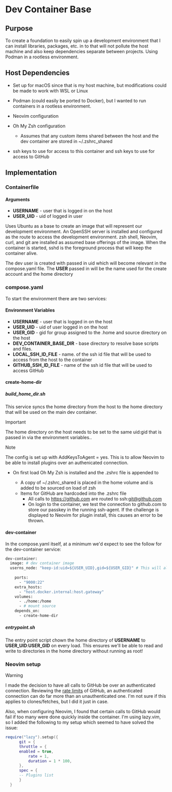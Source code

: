 # Dev Container Base

## Purpose

To create a foundation to easily spin up a development environment that I can install libraries, packages, etc. in to that will not pollute the host machine and also keep dependencies separate between projects. Using Podman in a rootless environment.

## Host Dependencies

* Set up for macOS since that is my host machine, but modifications could be made to work with WSL or Linux
* Podman (could easily be ported to Docker), but I wanted to run containers in a rootless environment.
* Neovim configuration
* Oh My Zsh configuration
  * Assumes that any custom items shared between the host and the dev container are stored in ~/.zshrc_shared

* ssh keys to use for access to this container and ssh keys to use for access to GitHub

## Implementation

### Containerfile

#### Arguments

- **USERNAME** - user that is logged in on the host
- **USER_UID** - uid of logged in user

Uses Ubuntu as a base to create an image that will represent our development environment. An OpenSSH server is installed and configured as the route to access the development environment. zsh shell, Neovim, curl, and git are installed as assumed base offerings of the image. When the container is started, sshd is the foreground process that will keep the container alive.

The dev user is created with passed in uid which will become relevant in the compose.yaml file. The **USER** passed in will be the name used for the create account and the home directory

### compose.yaml

To start the environment there are two services:

#### Environment Variables

- **USERNAME** - user that is logged in on the host
- **USER_UID** - uid of user logged in on the host
- **USER_GID** - gid for group assigned to the .home and source directory on the host
- **DEV_CONTAINER_BASE_DIR** - base directory to resolve base scripts and files.
- **LOCAL_SSH_ID_FILE** - name. of the ssh id file that will be used to access from the host to the container
- **GITHUB_SSH_ID_FILE** - name of the ssh id file that will be used to access GitHub

#### create-home-dir

##### build_home_dir.sh
This service syncs the home directory from the host to the home directory that will be used on the main dev container. 

> [!IMPORTANT]
>
> The home directory on the host needs to be set to the same uid:gid that is passed in via the environment variables..

> [!NOTE]
>
> The config is set up with AddKeysToAgent = yes. This is to allow Neovim to be able to install plugins over an authenicated connection.

* On first load Oh My Zsh is installed and the .zshrc file is appended to

  * A copy of ~/.zshrc_shared is placed in the home volume and is added to be sourced on load of zsh
  * Items for GitHub are hardcoded into the .zshrc file
    * All calls to https://github.com are routed to ssh:git@github.com
    * On login to the container, we test the connection to github.com to store our passkey in the running ssh-agent. If the challenge is displayed to Neovim for plugin install, this causes an error to be thrown.

#### dev-container

In the compose.yaml itself, at a minimum we'd expect to see the follow for the dev-container service:

```dockerfile
dev-container:
  image: # dev container image
  userns_node: "keep-id:uid=${USER_UID},gid=${USER_GID}" # This will allow us to log in as a user, but still be able to 
  																											# read/write to .home and the source directory
    ports:    
      - "9000:22"
    extra_hosts:
      - "host.docker.internal:host.gateway"
    volumes:
      - ./home:/home
      - # mount source
    depends_on:
      - create-home-dir
```

##### entrypoint.sh

The entry point script chown the home directory of **USERNAME** to **USER_UID**:**USER_GID** on every load. This ensures we'll be able to read and write to directories in the home directory without running as root!

### Neovim setup

> [!WARNING]
>
> I made the decision to have all calls to GitHub be over an authenticated connection. Reviewing the [rate limits](https://docs.github.com/en/rest/using-the-rest-api/rate-limits-for-the-rest-api) of GitHub, an authenticated connection can do far more than an unauthenticated one. I'm not sure if this applies to clones/fetches, but I did it just in case.
>
> Also, when configuring Neovim, I found that certain calls to GitHub would fail if too many were done quickly inside the container. I'm using lazy.vim, so I added the following to my setup which seemed to have solved the issue:
>
> ```lua
> require("lazy").setup({
>   	git = {
>      	throttle = {
>      	enabled = true,
>       	rate = 1,
>       	duration = 1 * 100,
>     	},
>   	spec = {
>     	-- Plugins list
>    	}
>   }
> ```

